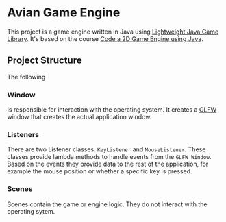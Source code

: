 # Avian Game Engine

This project is a game engine written in Java using [Lightweight Java Game Library](https://www.lwjgl.org/). It's based on the course [Code a 2D Game Engine using Java](https://www.youtube.com/watch?v=025QFeZfeyM).

## Project Structure

The following 

### Window

Is responsible for interaction with the operating system. It creates a [GLFW](https://www.glfw.org/) window that creates the actual application window.

### Listeners
There are two Listener classes: `KeyListener` and `MouseListener`. These classes provide lambda methods to handle events from the `GLFW Window`. Based on the events they provide data to the rest of the application, for example the mouse position or whether a specific key is pressed.

### Scenes
Scenes contain the game or engine logic. They do not interact with the operating sytem. 
